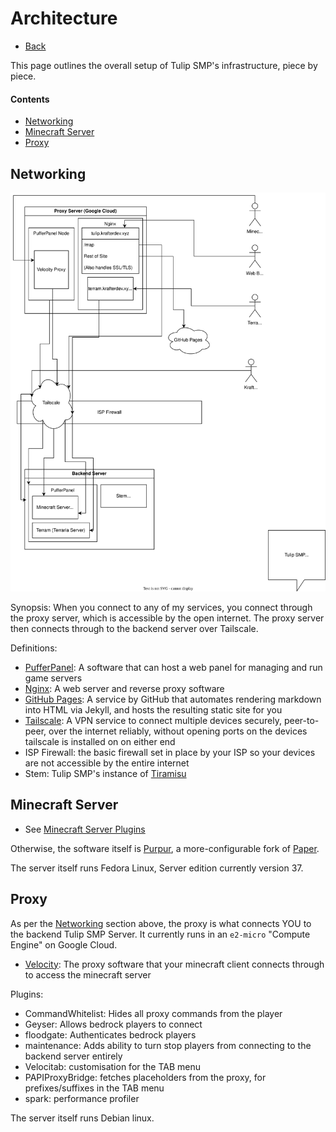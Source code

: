 # Architecture

- [Back](/tech)

This page outlines the overall setup of Tulip SMP's infrastructure, piece by piece.

#### Contents

- [Networking](#networking)
- [Minecraft Server](#minecraft-server)
- [Proxy](#proxy)

## Networking

![SVG Diagram of networking layout](src/Tulip_SMP_Networking.drawio.svg)

Synopsis: When you connect to any of my services, you connect through the proxy server, which is accessible by the open internet. The proxy server then connects through to the backend server over Tailscale.

Definitions:
- [PufferPanel](https://www.pufferpanel.com/): A software that can host a web panel for managing and run game servers
- [Nginx](https://nginx.org/): A web server and reverse proxy software
- [GitHub Pages](https://pages.github.com/): A service by GitHub that automates rendering markdown into HTML via Jekyll, and hosts the resulting static site for you
- [Tailscale](https://tailscale.com): A VPN service to connect multiple devices securely, peer-to-peer, over the internet reliably, without opening ports on the devices tailscale is installed on on either end
- ISP Firewall: the basic firewall set in place by your ISP so your devices are not accessible by the entire internet
- Stem: Tulip SMP's instance of [Tiramisu](https://github.com/TulipSMP/Tiramisu)


## Minecraft Server

- See [Minecraft Server Plugins](plugins)

Otherwise, the software itself is [Purpur](https://purpurmc.org/), a more-configurable fork of [Paper](https://papermc.io/software/paper).

The server itself runs Fedora Linux, Server edition currently version 37.

## Proxy

As per the [Networking](#networking) section above, the proxy is what connects YOU to the backend Tulip SMP Server. It currently runs in an `e2-micro` "Compute Engine" on Google Cloud.

- [Velocity](https://papermc.io/software/velocity): The proxy software that your minecraft client connects through to access the minecraft server

Plugins:
- CommandWhitelist: Hides all proxy commands from the player
- Geyser: Allows bedrock players to connect
- floodgate: Authenticates bedrock players
- maintenance: Adds ability to turn stop players from connecting to the backend server entirely
- Velocitab: customisation for the TAB menu
- PAPIProxyBridge: fetches placeholders from the proxy, for prefixes/suffixes in the TAB menu
- spark: performance profiler

The server itself runs Debian linux.